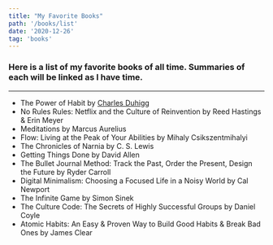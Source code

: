 ```yaml
---
title: "My Favorite Books"
path: '/books/list'
date: '2020-12-26'
tag: 'books'
---
```


### Here is a list of my favorite books of all time. Summaries of each will be linked as I have time.      

___
- The Power of Habit by [Charles Duhigg](https://charlesduhigg.com/)
- No Rules Rules: Netflix and the Culture of Reinvention by Reed Hastings & Erin Meyer
- Meditations by Marcus Aurelius
- Flow: Living at the Peak of Your Abilities by Mihaly Csikszentmihalyi
- The Chronicles of Narnia by C. S. Lewis
- Getting Things Done by David Allen
- The Bullet Journal Method: Track the Past, Order the Present, Design the Future by Ryder Carroll
- Digital Minimalism: Choosing a Focused Life in a Noisy World by Cal Newport
- The Infinite Game by Simon Sinek
- The Culture Code: The Secrets of Highly Successful Groups by Daniel Coyle
- Atomic Habits: An Easy & Proven Way to Build Good Habits & Break Bad Ones by James Clear